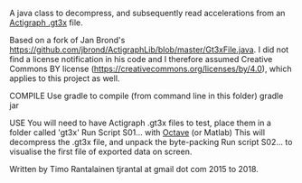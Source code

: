 A java class to decompress, and subsequently read accelerations from an [Actigraph .gt3x](https://github.com/actigraph/GT3X-File-Format) file.

Based on a fork of Jan Brond's https://github.com/jbrond/ActigraphLib/blob/master/Gt3xFile.java. I did not find a license notification in his code and I therefore assumed Creative Commons BY license (https://creativecommons.org/licenses/by/4.0), which applies to this project as well.

COMPILE
Use gradle to compile (from command line in this folder)
	gradle jar

USE
You will need to have Actigraph .gt3x files to test, place them in a folder called 'gt3x'
Run Script S01... with [Octave](https://www.gnu.org/software/octave/) (or Matlab)
	This will decompress the .gt3x file, and unpack the byte-packing
Run script S02... to visualise the first file of exported data on screen.

Written by Timo Rantalainen tjrantal at gmail dot com 2015 to 2018. 